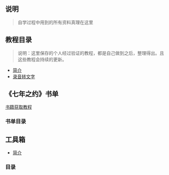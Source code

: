 ## 说明
> 自学过程中用到的所有资料真理在这里

## 教程目录
> 说明：这里保存的个人经过验证的教程，都是自己做到之后，整理得出。且这些教程会持续的更新。

- [简介](./guide/README.md)
- [录音转文字](./guide/录音转文字.md)

## 《七年之约》书单
[书籍获取教程](./guide/BookAcquisitionTutorial.md)

### 书单目录
## 工具箱
- [简介](./toolbox/README.md)
### 目录